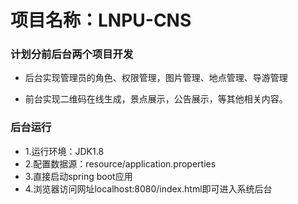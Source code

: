 
# 项目名称：LNPU-CNS





### 计划分前后台两个项目开发

- 后台实现管理员的角色、权限管理，图片管理、地点管理、导游管理

- 前台实现二维码在线生成，景点展示，公告展示，等其他相关内容。


### 后台运行

- 1.运行环境：JDK1.8
- 2.配置数据源：resource/application.properties
- 3.直接启动spring boot应用
- 4.浏览器访问网址localhost:8080/index.html即可进入系统后台

